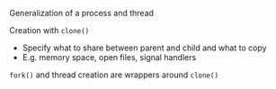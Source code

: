 Generalization of a process and thread

Creation with `clone()`
- Specify what to share between parent and child and what to copy
- E.g. memory space, open files, signal handlers

`fork()` and thread creation are wrappers around `clone()`